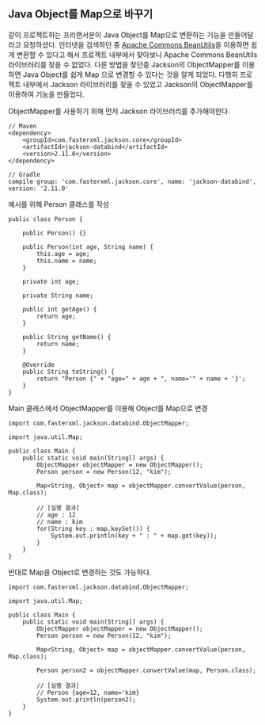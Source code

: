 ## Java Object를 Map으로 바꾸기

같이 프로젝트하는 프리랜서분이 Java Object를 Map으로 변환하는 기능을 만들어달라고 요청하셨다. 인터넷을 검색하던 중 [Apache Commons BeanUtils](https://commons.apache.org/proper/commons-beanutils/)을 이용하면 쉽게 변환할 수 있다고 해서 프로젝트 내부에서 찾아보니 Apache Commons BeanUtils 라이브러리를 찾을 수 없었다. 다른 방법을 찾던중 Jackson의 ObjectMapper를 이용하면 Java Object를 쉽게 Map 으로 변경할 수 있다는 것을 알게 되었다. 다행히 프로젝트 내부에서 Jackson 라이브러리를 찾을 수 있었고 Jackson의 ObjectMapper를 이용하여 기능을 만들었다.

ObjectMapper를 사용하기 위해 먼저 Jackson 라이브러리를 추가해야한다.
```
// Maven
<dependency>
    <groupId>com.fasterxml.jackson.core</groupId>
    <artifactId>jackson-databind</artifactId>
    <version>2.11.0</version>
</dependency>

// Gradle
compile group: 'com.fasterxml.jackson.core', name: 'jackson-databind', version: '2.11.0'
```

예시를 위해 Person 클래스를 작성

```
public class Person {

    public Person() {}

    public Person(int age, String name) {
        this.age = age;
        this.name = name;
    }

    private int age;

    private String name;

    public int getAge() {
        return age;
    }

    public String getName() {
        return name;
    }

    @Override
    public String toString() {
        return "Person {" + "age=" + age + ", name='" + name + '}';
    }
}
```

Main 클래스에서 ObjectMapper를 이용해 Object를 Map으로 변경

```
import com.fasterxml.jackson.databind.ObjectMapper;

import java.util.Map;

public class Main {
    public static void main(String[] args) {
        ObjectMapper objectMapper = new ObjectMapper();
        Person person = new Person(12, "kim");

        Map<String, Object> map = objectMapper.convertValue(person, Map.class);

        // [실행 결과]
        // age : 12
        // name : kim
        for(String key : map.keySet()) {
            System.out.println(key + " : " + map.get(key));
        }
    }
}
```

반대로 Map을 Object로 변경하는 것도 가능하다.

```
import com.fasterxml.jackson.databind.ObjectMapper;

import java.util.Map;

public class Main {
    public static void main(String[] args) {
        ObjectMapper objectMapper = new ObjectMapper();
        Person person = new Person(12, "kim");

        Map<String, Object> map = objectMapper.convertValue(person, Map.class);

        Person person2 = objectMapper.convertValue(map, Person.class);

        // [실행 결과]
        // Person {age=12, name='kim}
        System.out.println(person2);
    }
}
```
